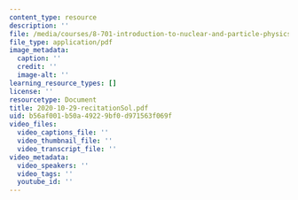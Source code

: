 ```yaml
---
content_type: resource
description: ''
file: /media/courses/8-701-introduction-to-nuclear-and-particle-physics-fall-2020/2020-10-29-recitationsol.pdf
file_type: application/pdf
image_metadata:
  caption: ''
  credit: ''
  image-alt: ''
learning_resource_types: []
license: ''
resourcetype: Document
title: 2020-10-29-recitationSol.pdf
uid: b56af001-b50a-4922-9bf0-d971563f069f
video_files:
  video_captions_file: ''
  video_thumbnail_file: ''
  video_transcript_file: ''
video_metadata:
  video_speakers: ''
  video_tags: ''
  youtube_id: ''
---
```

